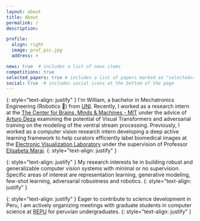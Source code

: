 ```yaml
---
layout: about
title: About
permalink: /
description: 

profile:
  align: right
  image: prof_pic.jpg
  address: >

news: true  # includes a list of news items
competitions: true
selected_papers: true # includes a list of papers marked as "selected={true}"
social: true  # includes social icons at the bottom of the page
---
```




<!--
{: style="text-align: justify" }
Hi, I am a bachelor in mechatronic engineering. Recently,  Previously, I completed my bachelor at [National University of Engineering - Peru](https://www.uni.edu.pe/) where I was advised by Prof.[Alberto Coronado](https://pe.linkedin.com/in/albertocoronado){:target="\_blank"}.
{: style="text-align: justify" }
-->
{: style="text-align: justify" }
I'm William, a bachelor in Mechatronics Engineering (Robotics 🤖) from [UNI](https://www.uni.edu.pe/). Recently, I worked as a research intern at the [The Center for Brains, Minds & Machines - MIT](https://cbmm.mit.edu/) under the advice of [Arturo Deza](http://arturodeza.wikidot.com/) examining the potential of Visual Transformers and adversarial training on the modeling of the ventral stream processing. Previously, I worked as a computer vision research intern developing a deep active learning framework to help curators efficiently label biomedical images at the [Electronic Visualization Laboratory](https://www.evl.uic.edu/)  under the supervision of Professor [Elisabeta Marai](https://cs.uic.edu/profiles/g-marai/).
{: style="text-align: justify" }


{: style="text-align: justify" }
My research interests lie in building robust and generalizable computer vision systems with minimal or no supervision. Specific areas of interest are representation learning, generative modeling, few-shot learning, adversarial robustness and robotics.
{: style="text-align: justify" }

{: style="text-align: justify" }
Eager to contribute to science development in Peru, I am actively organizing meetings with graduate students in computer science at [REPU](https://www.repuprogram.org/) for peruvian undergraduates.
{: style="text-align: justify" }


